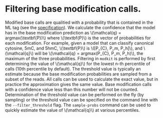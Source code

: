 # Filtering base modification calls.

Modified base calls are qualitied with a probability that is contained in the ML tag (see the
[specification](https://samtools.github.io/hts-specs/SAMtags.pdf)). We calculate the confidence that the model
has in the base modification prediction as \\(\mathcal{q} = argmax(\textbf{P})\\) where \\(\textbf{P}\\) is the
vector of probabilities for each modification. For example, given a model that can classify canonical
cytosine, 5mC, and 5hmC, \\(\textbf{P}\\) is \\([P_{C}, P_m, P_h]\\), and \\(\mathcal{q}\\) will be \\(\mathcal{q} =
argmax(P_{C}, P_m, P_h)\\), the maximum of the three probabilities.  Filtering in `modkit` is performed by
first determining the value of \\(\mathcal{q}\\) for the lowest n-th percentile of calls (10th percentile by
default).  The threshold value is typically an estimate because the base modification probabilities are
sampled from a subset of the reads. All calls can be used to calculate the exact value, but in practice the
approximation gives the same value. Base modification calls with a confidence value less than this number will
not be counted.  Determination of the threshold value can be performed on the fly (by sampling) or the
threshold value can be specified on the command line with the `--filter_threshold` flag. The `sample-probs`
command can be used to quickly estimate the value of \\(\mathcal{q}\\) at various percentiles.
